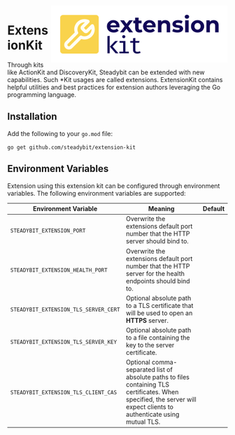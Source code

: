 <img src="./logo.png" height="130" align="right" alt="ExtensionKit logo depicting a wrench within a rounded rectangle on the background">

# ExtensionKit

Through kits like ActionKit and DiscoveryKit, Steadybit can be extended with new capabilities. Such *Kit usages are called extensions. ExtensionKit
contains helpful utilities and best practices for extension authors leveraging the Go programming language.

## Installation

Add the following to your `go.mod` file:

```
go get github.com/steadybit/extension-kit
```

## Environment Variables

Extension using this extension kit can be configured through environment variables. The following environment variables are supported:

| Environment Variable                  | Meaning                                                                                                                                                                | Default |
|---------------------------------------|------------------------------------------------------------------------------------------------------------------------------------------------------------------------|---------|
| `STEADYBIT_EXTENSION_PORT`            | Overwrite the extensions default port number that the HTTP server should bind to.                                                                                      |         |
| `STEADYBIT_EXTENSION_HEALTH_PORT`     | Overwrite the extensions default port number that the HTTP server for the health endpoints should bind to.                                                             |         |
| `STEADYBIT_EXTENSION_TLS_SERVER_CERT` | Optional absolute path to a TLS certificate that will be used to open an **HTTPS** server.                                                                             |         |
| `STEADYBIT_EXTENSION_TLS_SERVER_KEY`  | Optional absolute path to a file containing the key to the server certificate.                                                                                         |         |
| `STEADYBIT_EXTENSION_TLS_CLIENT_CAS`  | Optional comma-separated list of absolute paths to files containing TLS certificates. When specified, the server will expect clients to authenticate using mutual TLS. |         |
